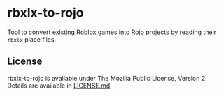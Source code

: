 # rbxlx-to-rojo
Tool to convert existing Roblox games into Rojo projects by reading their `rbxlx` place files.

## License
rbxlx-to-rojo is available under The Mozilla Public License, Version 2. Details are available in [LICENSE.md](LICENSE.md).
